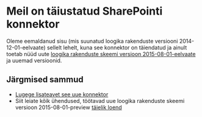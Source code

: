 <properties
   pageTitle="Loogika rakendustes SharePoint kasutamisega | Microsoft Azure'i rakendust Service"
   description="Kuidas luua ja konfigureerida rakendus SharePointi konnektor või API ja kasutamine loogika rakenduse teenuses Azure rakenduse"
   services="logic-apps"
   documentationCenter=".net,nodejs,java"
   authors="msftman"
   manager="erikre"
   editor=""/>

<tags
   ms.service="logic-apps"
   ms.devlang="multiple"
   ms.topic="article"
   ms.tgt_pltfrm="na"
   ms.workload="integration"
   ms.date="04/19/2016"
   ms.author="deonhe"/>

# <a name="weve-improved-the-sharepoint-connector"></a>Meil on täiustatud SharePointi konnektor 

Oleme eemaldanud sisu (mis suunatud loogika rakenduste versiooni 2014-12-01-eelvaate) sellelt lehelt, kuna see konnektor on täiendatud ja ainult toetab nüüd uute [loogika rakenduste skeemi versioon 2015-08-01-eelvaate](./app-service-logic-schema-2015-08-01.md) ja uuemad versioonid. 


## <a name="next-steps"></a>Järgmised sammud    

- [Lugege lisateavet see uue konnektor](../connectors/connectors-create-api-sharepointserver.md)
- Siit leiate kõik ühendused, töötavad uue loogika rakenduste skeemi versioon 2015-08-01-preview [täielik loend](../connectors/apis-list.md)  